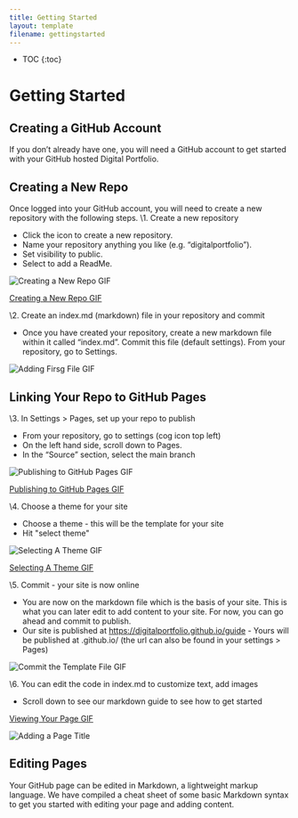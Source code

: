 ```yaml
---
title: Getting Started
layout: template
filename: gettingstarted
--- 
```


* TOC
{:toc}

# Getting Started

## Creating a GitHub Account

If you don’t already have one, you will need a GitHub account to get started with your GitHub hosted Digital Portfolio.

## Creating a New Repo

Once logged into your GitHub account, you will need to create a new repository with the following steps.
\1. Create a new repository
- Click the icon to create a new repository.
- Name your repository anything you like (e.g. “digitalportfolio”).
- Set visibility to public.
- Select to add a ReadMe.

![Creating a New Repo GIF](https://user-images.githubusercontent.com/22283357/127796247-9e583a6a-d438-4f83-a90e-c7ebbd016c31.gif)



[Creating a New Repo GIF](https://user-images.githubusercontent.com/22283357/126868712-9e824e2d-270d-4302-9b9a-158ba2a476fa.gif)






\2. Create an index.md (markdown) file in your repository and commit
- Once you have created your repository, create a new markdown file within it called “index.md”. Commit this file (default settings).
From your repository, go to Settings.

![Adding Firsg File GIF](https://user-images.githubusercontent.com/22283357/126868743-39709a5f-090d-44c3-bd6c-364f3ecfde14.gif)



## Linking Your Repo to GitHub Pages





\3. In Settings > Pages, set up your repo to publish
- From your repository, go to settings (cog icon top left)
- On the left hand side, scroll down to Pages.
- In the “Source” section, select the main branch

![Publishing to GitHub Pages GIF](https://user-images.githubusercontent.com/22283357/127796757-dbc19f69-742a-4013-bffd-6f52899ea300.gif)

[Publishing to GitHub Pages GIF](https://user-images.githubusercontent.com/22283357/126868848-45a19ed9-3e25-49e2-a065-3f95a6110a23.gif)





\4. Choose a theme for your site
- Choose a theme - this will be the template for your site
- Hit "select theme"

![Selecting A Theme GIF](https://user-images.githubusercontent.com/22283357/127797171-3362af09-464c-4204-8938-d89c103a6cc2.gif)

[Selecting A Theme GIF](https://user-images.githubusercontent.com/22283357/126868961-43d3fead-8fd3-4cad-b825-8feac8612e1f.gif)





\5. Commit - your site is now online
- You are now on the markdown file which is the basis of your site. This is what you can later edit to add content to your site. For now, you can go ahead and commit to publish.
- Our site is published at https://digitalportfolio.github.io/guide - Yours will be published at <yourgithubusername>.github.io/<repositoryname> (the url can also be found in your settings > Pages)

![Commit the Template File GIF](https://user-images.githubusercontent.com/22283357/126868764-7118795c-2416-48f5-a59b-efc289690974.gif)
  

  
  
\6. You can edit the code in index.md to customize text, add images
- Scroll down to see our markdown guide to see how to get started


[Viewing Your Page GIF](https://user-images.githubusercontent.com/22283357/126868853-cd5e5ad2-b131-4319-837d-93adffbc4589.gif)

![Adding a Page Title](https://user-images.githubusercontent.com/22283357/127797700-070a4c1e-dc7c-4bd7-866d-963c5865243e.gif)


  
  
  ## Editing Pages

Your GitHub page can be edited in Markdown, a lightweight markup language. We have compiled a cheat sheet of some basic Markdown syntax to get you started with editing your page and adding content. 


